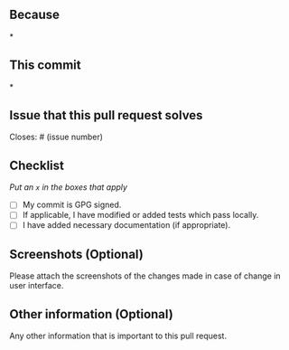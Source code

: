 ## Because

\*

## This commit

\*

## Issue that this pull request solves

Closes: # (issue number)

## Checklist

_Put an `x` in the boxes that apply_

- [ ] My commit is GPG signed.
- [ ] If applicable, I have modified or added tests which pass locally.
- [ ] I have added necessary documentation (if appropriate).

## Screenshots (Optional)

Please attach the screenshots of the changes made in case of change in user interface.

## Other information (Optional)

Any other information that is important to this pull request.
